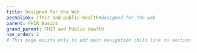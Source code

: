 ```yaml
---
title: Designed for the Web
permalink: /fhir-and-public-health#designed-for-the-web
parent: FHIR Basics
grand_parent: FHIR and Public Health
nav_order: 1
# This page exists only to add main navigation child link to section
---
```

